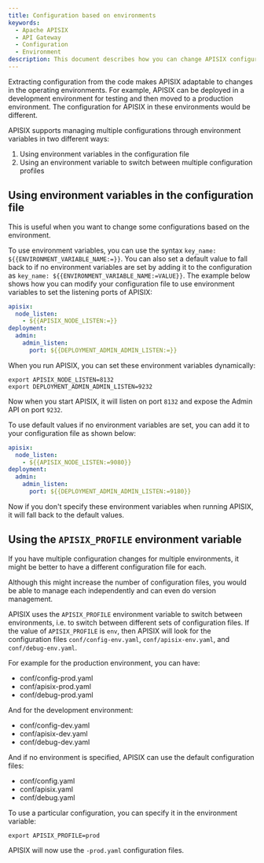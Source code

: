 ```yaml
---
title: Configuration based on environments
keywords:
  - Apache APISIX
  - API Gateway
  - Configuration
  - Environment
description: This document describes how you can change APISIX configuration based on environments.
---
```


<!--
#
# Licensed to the Apache Software Foundation (ASF) under one or more
# contributor license agreements.  See the NOTICE file distributed with
# this work for additional information regarding copyright ownership.
# The ASF licenses this file to You under the Apache License, Version 2.0
# (the "License"); you may not use this file except in compliance with
# the License.  You may obtain a copy of the License at
#
#     http://www.apache.org/licenses/LICENSE-2.0
#
# Unless required by applicable law or agreed to in writing, software
# distributed under the License is distributed on an "AS IS" BASIS,
# WITHOUT WARRANTIES OR CONDITIONS OF ANY KIND, either express or implied.
# See the License for the specific language governing permissions and
# limitations under the License.
#
-->

Extracting configuration from the code makes APISIX adaptable to changes in the operating environments. For example, APISIX can be deployed in a development environment for testing and then moved to a production environment. The configuration for APISIX in these environments would be different.

APISIX supports managing multiple configurations through environment variables in two different ways:

1. Using environment variables in the configuration file
2. Using an environment variable to switch between multiple configuration profiles

## Using environment variables in the configuration file

This is useful when you want to change some configurations based on the environment.

To use environment variables, you can use the syntax `key_name: ${{ENVIRONMENT_VARIABLE_NAME:=}}`. You can also set a default value to fall back to if no environment variables are set by adding it to the configuration as `key_name: ${{ENVIRONMENT_VARIABLE_NAME:=VALUE}}`. The example below shows how you can modify your configuration file to use environment variables to set the listening ports of APISIX:

```yaml title="config.yaml"
apisix:
  node_listen:
    - ${{APISIX_NODE_LISTEN:=}}                 
deployment:
  admin:
    admin_listen:
      port: ${{DEPLOYMENT_ADMIN_ADMIN_LISTEN:=}} 
```

When you run APISIX, you can set these environment variables dynamically:

```shell
export APISIX_NODE_LISTEN=8132
export DEPLOYMENT_ADMIN_ADMIN_LISTEN=9232
```

Now when you start APISIX, it will listen on port `8132` and expose the Admin API on port `9232`.

To use default values if no environment variables are set, you can add it to your configuration file as shown below:

```yaml title="config.yaml"
apisix:
  node_listen:
    - ${{APISIX_NODE_LISTEN:=9080}}                 
deployment:
  admin:
    admin_listen:
      port: ${{DEPLOYMENT_ADMIN_ADMIN_LISTEN:=9180}} 
```

Now if you don't specify these environment variables when running APISIX, it will fall back to the default values.

## Using the `APISIX_PROFILE` environment variable

If you have multiple configuration changes for multiple environments, it might be better to have a different configuration file for each.

Although this might increase the number of configuration files, you would be able to manage each independently and can even do version management.

APISIX uses the `APISIX_PROFILE` environment variable to switch between environments, i.e. to switch between different sets of configuration files. If the value of `APISIX_PROFILE` is `env`, then APISIX will look for the configuration files `conf/config-env.yaml`, `conf/apisix-env.yaml`, and `conf/debug-env.yaml`.

For example for the production environment, you can have:

* conf/config-prod.yaml
* conf/apisix-prod.yaml
* conf/debug-prod.yaml

And for the development environment:

* conf/config-dev.yaml
* conf/apisix-dev.yaml
* conf/debug-dev.yaml

And if no environment is specified, APISIX can use the default configuration files:

* conf/config.yaml
* conf/apisix.yaml
* conf/debug.yaml

To use a particular configuration, you can specify it in the environment variable:

```shell
export APISIX_PROFILE=prod
```

APISIX will now use the `-prod.yaml` configuration files.
